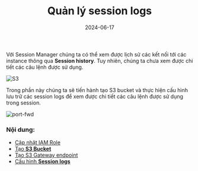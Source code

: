 ﻿---
title: "Quản lý session logs"
date: 2024-06-17
weight: 4
chapter: false
pre: " <b> 4. </b> "
---

Với Session Manager chúng ta có thể xem được lịch sử các kết nối tới các instance thông qua **Session history**. Tuy nhiên, chúng ta chưa xem được chi tiết các câu lệnh được sử dụng.

![S3](/images/4.s3/001-s3.png)

Trong phần này chúng ta sẽ tiến hành tạo S3 bucket và thực hiện cấu hình lưu trữ các session logs để xem được chi tiết các câu lệnh được sử dụng trong session.

![port-fwd](/images/arc-log.png)

### Nội dung:

  - [Cập nhật IAM Role](./4.1-updateiamrole/)
  - [Tạo **S3 Bucket**](./4.2-creates3bucket/)
  - [Tạo S3 Gateway endpoint](./4.3-creategwes3)
  - [Cấu hình **Session logs**](./4.4-configsessionlogs/)
